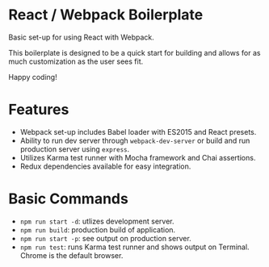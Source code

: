 # React / Webpack Boilerplate

Basic set-up for using React with Webpack. 

This boilerplate is designed to be a quick start for building and allows for as much customization as the user sees fit.

Happy coding!

# Features
- Webpack set-up includes Babel loader with ES2015 and React presets.
- Ability to run dev server through `webpack-dev-server` or build and run production server using `express`.
- Utilizes Karma test runner with Mocha framework and Chai assertions.
- Redux dependencies available for easy integration.

# Basic Commands
- `npm run start -d`: utlizes development server.
- `npm run build`: production build of application.
- `npm run start -p`: see output on production server.
- `npm run test`: runs Karma test runner and shows output on Terminal. Chrome is the default browser.


